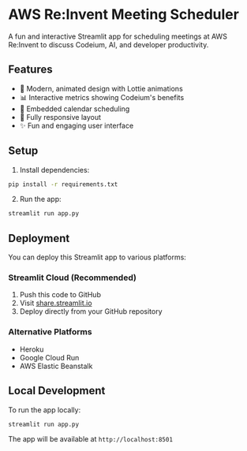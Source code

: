# AWS Re:Invent Meeting Scheduler

A fun and interactive Streamlit app for scheduling meetings at AWS Re:Invent to discuss Codeium, AI, and developer productivity.

## Features

- 🎨 Modern, animated design with Lottie animations
- 📊 Interactive metrics showing Codeium's benefits
- 📅 Embedded calendar scheduling
- 📱 Fully responsive layout
- ✨ Fun and engaging user interface

## Setup

1. Install dependencies:
```bash
pip install -r requirements.txt
```

2. Run the app:
```bash
streamlit run app.py
```

## Deployment

You can deploy this Streamlit app to various platforms:

### Streamlit Cloud (Recommended)
1. Push this code to GitHub
2. Visit [share.streamlit.io](https://share.streamlit.io)
3. Deploy directly from your GitHub repository

### Alternative Platforms
- Heroku
- Google Cloud Run
- AWS Elastic Beanstalk

## Local Development

To run the app locally:
```bash
streamlit run app.py
```

The app will be available at `http://localhost:8501`